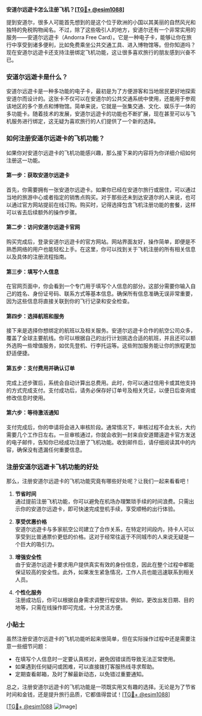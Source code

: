 **安道尔远遊卡怎么注册飞机？[[TG💪+ @esim1088](https://t.me/s/esim1088)]**

提到安道尔，很多人可能首先想到的是这个位于欧洲的小国以其美丽的自然风光和独特的免税购物闻名。不过，除了这些吸引人的地方，安道尔还有一个非常实用的服务——安道尔远遊卡（Andorra Free Card）。它是一种电子卡，能够让你在旅行中享受到诸多便利，比如免费乘坐公共交通工具、进入博物馆等。但你知道吗？现在安道尔远遊卡还支持注册绑定飞机功能，这让很多喜欢旅行的朋友感到兴奋不已。

### 安道尔远遊卡是什么？

安道尔远遊卡是一种多功能的电子卡，最初是为了方便游客和当地居民更好地探索安道尔而设计的。这张卡不仅可以在安道尔的公共交通系统中使用，还能用于参观该地区的多个景点和博物馆。简单来说，它就是一张集交通、文化、娱乐于一体的多功能卡。随着技术的发展，安道尔远遊卡的功能也不断扩展，现在甚至可以与飞机服务进行绑定，这无疑为喜欢旅行的人们提供了一个新的选择。

### 如何注册安道尔远遊卡的飞机功能？

如果你对安道尔远遊卡的飞机功能感兴趣，那么接下来的内容将为你详细介绍如何注册这一功能。

#### 第一步：获取安道尔远遊卡

首先，你需要拥有一张安道尔远遊卡。如果你已经在安道尔旅行或居住，可以通过当地的旅游中心或者指定的销售点购买。对于那些还未到达安道尔的人来说，也可以通过官方网站提前在线订购。购买时，记得选择包含飞机注册功能的套餐，这样可以省去后续额外的操作步骤。

#### 第二步：访问安道尔远遊卡官网

购买完成后，登录安道尔远遊卡的官方网站。网站界面友好，操作简单，即便是不熟悉网络的用户也能轻松上手。在这里，你可以找到关于飞机注册的所有相关信息以及具体的注册流程指南。

#### 第三步：填写个人信息

在官网页面中，你会看到一个专门用于填写个人信息的部分。这部分需要你输入自己的姓名、身份证号码、联系方式等基本信息。确保所有信息准确无误非常重要，因为这些信息将直接关联到你的飞行记录和安全检查。

#### 第四步：选择航班和服务

接下来是选择你想绑定的航班以及相关服务。安道尔远遊卡合作的航空公司众多，覆盖了全球主要航线。你可以根据自己的出行计划挑选合适的航班，并且还可以额外选购一些增值服务，如优先登机、行李托运等。这些附加服务能让你的旅程更加舒适便捷。

#### 第五步：支付费用并确认订单

完成上述步骤后，系统会自动计算出总费用。此时，你可以通过信用卡或其他支持的方式完成支付。支付成功后，请务必保存好订单号及相关凭证，以便日后查询或修改信息时使用。

#### 第六步：等待激活通知

支付完成后，你的申请将会进入审核阶段。通常情况下，审核过程不会太长，大约需要几个工作日左右。一旦审核通过，你就会收到一封来自安道爾遠遊卡官方发送的电子邮件，告知你已经成功注册了飞机功能。收到邮件后，请仔细阅读其中的内容，确保没有遗漏任何重要信息。

### 注册安道尔远遊卡飞机功能的好处

那么，注册安道尔远遊卡的飞机功能究竟有哪些好处呢？让我们一起来看看吧！

1. **节省时间**  
   通过提前注册飞机功能，你可以避免在机场办理繁琐手续的时间浪费。只需出示你的安道尔远遊卡，即可快速完成登机手续，享受顺畅的出行体验。

2. **享受优惠价格**  
   安道尔远遊卡与多家航空公司建立了合作关系，在特定时间段内，持卡人可以享受到比普通票价更低的价格。这对于经常往返于不同城市的人来说无疑是一个巨大的吸引力。

3. **增强安全性**  
   由于安道尔远遊卡要求用户提供真实有效的身份信息，因此在整个过程中都能保证较高的安全性。此外，如果发生紧急情况，工作人员也能迅速联系到相关人员。

4. **个性化服务**  
   注册成功后，你可以根据自身需求调整行程安排。例如，更改出发日期、目的地等，只需在线操作即可完成，十分灵活方便。

### 小贴士

虽然注册安道尔远遊卡的飞机功能听起来很简单，但在实际操作过程中还是需要注意一些细节问题：

- 在填写个人信息时一定要认真核对，避免因错误而导致无法正常使用。
- 如果遇到任何疑问或困难，可以直接拨打客服热线寻求帮助。
- 定期查看邮箱，及时了解最新动态，以免错过重要通知。

总之，注册安道尔远遊卡的飞机功能是一项既实用又有趣的选择。无论是为了节省时间和金钱，还是提升旅行品质，它都值得尝试！[[TG💪+ @esim1088](https://t.me/s/esim1088)]

[[TG💪+ @esim1088](https://t.me/s/esim1088) ![Image](https://i.postimg.cc/4NQfJmqS/Snipaste-2025-05-13-00-14-12.png)]